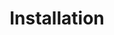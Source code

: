 ---
title: "Installation"
description: "Setting up the library for use on your system."
icon: "deployed_code_update"
weight: 1000000000000
draft: false
---